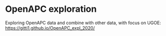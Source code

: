 # OpenAPC exploration
Exploring OpenAPC data and combine with other data, with focus on UGOE:
https://gitti1.github.io/OpenAPC_expl_2020/
